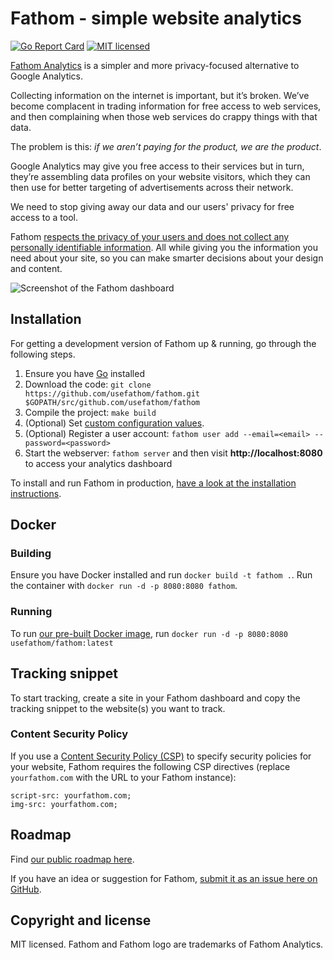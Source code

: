 Fathom - simple website analytics
==============================

[![Go Report Card](https://goreportcard.com/badge/github.com/usefathom/fathom)](https://goreportcard.com/report/github.com/usefathom/fathom)
[![MIT licensed](https://img.shields.io/badge/license-MIT-blue.svg)](https://raw.githubusercontent.com/usefathom/fathom/master/LICENSE)

[Fathom Analytics](https://usefathom.com/) is a simpler and more privacy-focused alternative to Google Analytics.

Collecting information on the internet is important, but it’s broken. We’ve become complacent in trading information for free access to web services, and then complaining when those web services do crappy things with that data.

The problem is this: _if we aren’t paying for the product, we are the product_.

Google Analytics may give you free access to their services but in turn, they’re assembling data profiles on your website visitors, which they can then use for better targeting of advertisements across their network.

We need to stop giving away our data and our users' privacy for free access to a tool.

Fathom [respects the privacy of your users and does not collect any personally identifiable information](https://usefathom.com/data/). All while giving you the information you need about your site, so you can make smarter decisions about your design and content.

![Screenshot of the Fathom dashboard](https://github.com/usefathom/fathom/raw/master/assets/src/img/fathom.jpg?v=7)

## Installation

For getting a development version of Fathom up & running, go through the following steps.

1. Ensure you have [Go](https://golang.org/doc/install#install) installed
1. Download the code: `git clone https://github.com/usefathom/fathom.git $GOPATH/src/github.com/usefathom/fathom` 
1. Compile the project: `make build` 
1. (Optional) Set [custom configuration values](https://github.com/usefathom/fathom/wiki/Configuration-file).
1. (Optional) Register a user account: `fathom user add --email=<email> --password=<password>`
1. Start the webserver: `fathom server` and then visit **http://localhost:8080** to access your analytics dashboard

To install and run Fathom in production, [have a look at the installation instructions](https://github.com/usefathom/fathom/wiki/Installing-&-running-Fathom).

## Docker

### Building

Ensure you have Docker installed and run `docker build -t fathom .`.
Run the container with `docker run -d -p 8080:8080 fathom`.

### Running

To run [our pre-built Docker image](https://hub.docker.com/r/usefathom/fathom/), run `docker run -d -p 8080:8080 usefathom/fathom:latest`

## Tracking snippet

To start tracking, create a site in your Fathom dashboard and copy the tracking snippet to the website(s) you want to track.

### Content Security Policy

If you use a [Content Security Policy (CSP)](https://developer.mozilla.org/en-US/docs/Web/HTTP/CSP) to specify security policies for your website, Fathom requires the following CSP directives (replace `yourfathom.com` with the URL to your Fathom instance):

```
script-src: yourfathom.com;
img-src: yourfathom.com;
```

## Roadmap

Find [our public roadmap here](https://trello.com/b/x2aBwH2J/fathom-roadmap). 

If you have an idea or suggestion for Fathom, [submit it as an issue here on GitHub](https://github.com/usefathom/fathom/issues).

## Copyright and license

MIT licensed. Fathom and Fathom logo are trademarks of Fathom Analytics.
